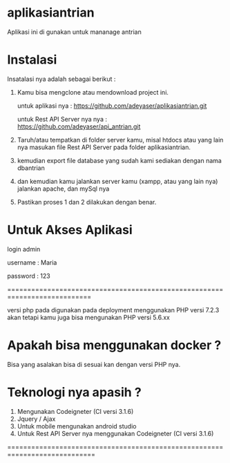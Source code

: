 # aplikasiantrian
Aplikasi ini di gunakan untuk mananage antrian

# Instalasi

Insatalasi nya adalah sebagai berikut :

1. Kamu bisa mengclone atau mendownload project ini.

   untuk aplikasi nya : https://github.com/adeyaser/aplikasiantrian.git
   
   untuk Rest API Server nya nya : https://github.com/adeyaser/api_antrian.git
   
2. Taruh/atau tempatkan di folder server kamu, misal htdocs atau yang lain nya
   masukan file Rest API Server pada folder aplikasiantrian.
3. kemudian export file database yang sudah kami sediakan dengan nama dbantrian
4. dan kemudian kamu jalankan server kamu (xampp, atau yang lain nya) jalankan apache, dan mySql nya
5. Pastikan proses 1 dan 2 dilakukan dengan benar.

# Untuk Akses Aplikasi

 login admin
 
 username : Maria
 
 password : 123
 
===========================================================================

versi php pada digunakan pada deployment menggunakan PHP versi 7.2.3 akan tetapi kamu juga bisa mengunakan PHP versi 5.6.xx

# Apakah bisa menggunakan docker ?
 
 Bisa yang asalakan bisa di sesuai kan dengan versi PHP nya.
 
 # Teknologi nya apasih ?
 
 1. Mengunakan Codeigneter (CI versi 3.1.6)
 2. Jquery / Ajax
 3. Untuk mobile mengunakan android studio
 4. Untuk Rest API Server nya menggunakan Codeigneter (CI versi 3.1.6)
 
 ============================================================================

